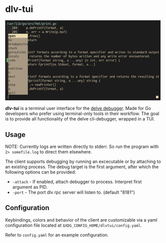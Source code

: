 # dlv-tui

<img src="preview.gif" width="500">

***dlv-tui*** is a terminal user interface for the [delve debugger](https://github.com/go-delve/delve). Made for Go developers who prefer using terminal-only tools in their workflow. The goal is to provide all functionality of the delve cli-debugger, wrapped in a TUI.

## Usage

NOTE: Currently logs are written directly to stderr. So run the program with `2> somefile.log` to direct them elsewhere.

The client supports debugging by running an excecutable or by attaching to an existing process.
The debug target is the first argument, after which the following options can be provided:

- `-attach` - If enabled, attach debugger to process. Interpret first argument as PID.
- `-port` - The port dlv rpc server will listen to. (default "8181")

## Configuration

Keybindings, colors and behavior of the client are customizable via a yaml configuration file located at `$XDG_CONFIG_HOME/dlvtui/config.yaml`.

Refer to `config.yaml` for an example configuration.
